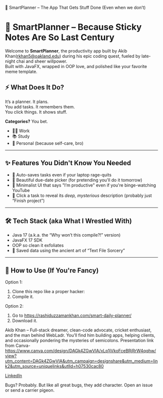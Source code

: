 🎉 SmartPlanner – The App That Gets Stuff Done (Even when we don’t)
# 🧠 SmartPlanner – Because Sticky Notes Are So Last Century

Welcome to **SmartPlanner**, the productivity app built by Akib Khan(rkhan5@oakland.edu) during his epic coding quest, fueled by late-night chai and sheer willpower.  
Built with JavaFX, wrapped in OOP love, and polished like your favorite meme template.

## ⚡ What Does It Do?

It’s a planner. It plans.  
You add tasks. It remembers them.  
You click things. It shows stuff.

**Categories?** You bet.
- 🧑‍💻 Work
- 📚 Study
- 🧘 Personal (because self-care, bro)

---

## ✨ Features You Didn't Know You Needed

- 💾 Auto-saves tasks even if your laptop rage-quits
- 📆 Beautiful due-date picker (for pretending you'll do it tomorrow)
- 🎨 Minimalist UI that says "I’m productive" even if you're binge-watching YouTube
- 🧩 Click a task to reveal its *deep, mysterious* description (probably just “Finish project”)

---

## 🛠 Tech Stack (aka What I Wrestled With)

- Java 17 (a.k.a. the “Why won’t this compile?!” version)
- JavaFX 17 SDK
- OOP so clean it exfoliates
- 📁 Saved data using the ancient art of “Text File Sorcery”

---

## 🎁 How to Use (If You're Fancy)
Option 1:
1. Clone this repo like a proper hacker:
2. Compile it.

Option 2: 
1. Go to https://rashiduzzamankhan.com/smart-daily-planner/ 
2. Download it.

Akib Khan – Full-stack dreamer, clean-code advocate, cricket enthusiast, and the man behind WebLadr.
You’ll find him building apps, helping clients, and occasionally pondering the mysteries of semicolons.
Presentation link from Canva- 
https://www.canva.com/design/DAGk4ZGwVlA/xLp1jVkoFceBRjRrW4qqhw/view?utm_content=DAGk4ZGwVlA&utm_campaign=designshare&utm_medium=link2&utm_source=uniquelinks&utlId=h07530cac80

[LinkedIn](https://www.linkedin.com/in/rashiduzzamankhan18/)

Bugs?
Probably. But like all great bugs, they add character.
Open an issue or send a carrier pigeon.

   
